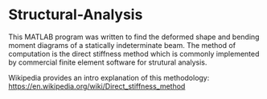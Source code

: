 # Structural-Analysis

This MATLAB program was written to find the deformed shape and bending moment diagrams of a statically indeterminate beam. The method of computation is the direct stiffness method which is commonly implemented by commercial finite element software for strutural analysis. 

Wikipedia provides an intro explanation of this methodology: https://en.wikipedia.org/wiki/Direct_stiffness_method
